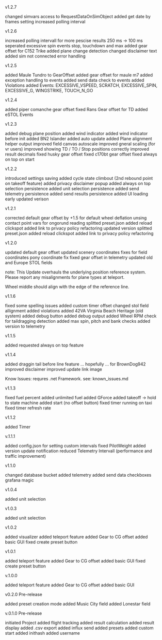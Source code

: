 v1.2.7

changed simvars access to RequestDataOnSimObject
added get date by frames setting
increased polling interval

v1.2.6

increased polling intervall for more pescise results 250 ms -> 100 ms
seperated excessive spin events stop, touchdown and max
added gear offset for C152 Trike
added plane change detection
changed disclaimer text
added sim not connected error handling

v1.2.5

added Maule Tundro to GearOffset
added gear offset for maule m7
added exception handling to events
added send data check to events
added Violations
added Events: EXCESSIVE_VSPEED, SCRATCH, EXCESSIVE_SPIN, EXCESSIVE_G, WINGSTRIKE, TOUCH_N_GO

v1.2.4

added piper comanche gear offset
fixed Rans Gear offset for TD
added eSTOL Events

v1.2.3

added debug plane position
added wind indicator
added wind indicator before init
added BN2 Islander
added auto update
added Plane alignment helper output
improved field canvas autoscale
improved gneral scaling (for vr users)
improved showing TD / TO / Stop positions correctly
improved result decimals
fixed husky gear offset
fixed c170bt gear offset
fixed always on top on start

v1.2.2

introduced settings saving
added cycle state climbout (2nd rebound point on takeoff feature)
added privacy disclaimer popup
added always on top selection persistence
added unit selection persistence
added send telemetry persistence
added send results persistence
added UI loading early
updated verison

v1.2.1

corrected default gear offset by +1.5 for default wheel deflation
unsing contact point vars for ongorund reading
splitted preset.json
added reload clickspot
added link to privacy policy
refactoring
updated version
splitted preset.json
added reload clickspot
added link to privacy policy
refactoring

v1.2.0

updated default gear offset
updated scenery coordinates
fixes for field coordinates
pony coordinate fix
fixed gear offset in telemetry
updated old and Europe STOL fields

note:
This Update overhauls the underlying position reference system.
Please report any misalignments for plane types at teleport.

Wheel middle should align with the edge of the reference line.

v1.1.6

fixed some spelling issues
added custom timer offset
changed stol field allignment
added violations
added 42VA Virginia Beach Heritage (old system)
added debug button
added debug output
added Wheel RPM check for taildragging detection
added max spin, pitch and bank checks
added version to telemetry

v1.1.5

added requested always on top feature

v1.1.4

added draggin tail before line feature ... hopefully ... for BrownDog942
improved disclaimer
improved update link
image

Know Issues: requres .net Framework. see: known_issues.md

v1.1.3

fixed fuel percent
added unlimited fuel
added GForce
added takeoff -> hold to state machine
added start (no offset button)
fixed timer running on taxi
fixed timer refresh rate

v1.1.2

added Timer

v.1.1.1

added config.json for setting custom intervals
fixed PilotWeight
added version update notification
reduced Telemetry Intervall (performance and traffic improvement)

v1.1.0

changed database bucket
added telemetry
added send data checkboxes
grafana magic

v1.0.4

added unit selection

v1.0.3

added unit selection

v1.0.2

added visualizer
added teleport feature
added Gear to CG offset
added basic GUI
fixed create preset button

v1.0.1

added teleport feature
added Gear to CG offset
added basic GUI
fixed create preset button

v.1.0.0

added teleport feature
added Gear to CG offset
added basic GUI

v0.2.0 Pre-release

added preset creation mode
added Music City field
added Lonestar field

v.0.1.0 Pre-release

initiated Project
added flight tracking
added result calculation
added result display
added .csv export
added influx send
added presets
added custom start
added inithash
added username